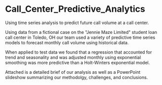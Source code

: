 # Call_Center_Predictive_Analytics
Using time series analysis to predict future call volume at a call center.

Using data from a fictional case on the "Jennie Maze Limited" student loan call center in Toledo, OH our team used a variety of predictive time series models to forecast monthly call volume using historical data.

When applied to test data we found that a regression that accounted for trend and seasonality and was adjusted monthly using exponential smoothing was more predictive than a Holt-Winters exponential model.

Attached is a detailed brief of our analysis as well as a PowerPoint slideshow summarizing our methodolgy, challenges, and conclusions.
